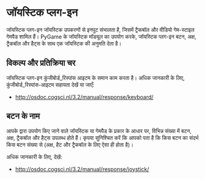 # जॉयस्टिक प्लग-इन

जॉयस्टिक प्लग-इन जॉयस्टिक उपकरणों से इनपुट संभालता है, जिसमें ट्रैकबॉल और वीडियो गेम-स्टाइल गेमपैड शामिल हैं। PyGame के जॉयस्टिक मॉड्यूल का उपयोग करके, जॉयस्टिक प्लग-इन बटन, अक्ष, ट्रैकबॉल और हैट्स के साथ एक जॉयस्टिक की अनुमति देता है।

## विकल्प और प्रतिक्रिया चर

जॉयस्टिक प्लग-इन कुंजीबोर्ड_रिस्पांस आइटम के समान काम करता है। अधिक जानकारी के लिए, कुंजीबोर्ड_रिस्पांस-आइटम सहायता देखें या जाएँ:

- <http://osdoc.cogsci.nl/3.2/manual/response/keyboard/>

## बटन के नाम

आपके द्वारा उपयोग किए जाने वाले जॉयस्टिक या गेमपैड के प्रकार के आधार पर, विभिन्न संख्या में बटन, अक्ष, ट्रैकबॉल और हैट्स उपलब्ध होते हैं। कृपया सुनिश्चित करें कि आपको पता है कि किस बटन का संदर्भ किस बटन संख्या से (अक्ष, हैट और ट्रैकबॉल के लिए ऐसा ही होता है)।

अधिक जानकारी के लिए, देखें:

- <http://osdoc.cogsci.nl/3.2/manual/response/joystick/>